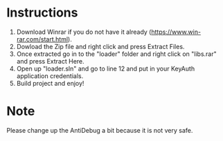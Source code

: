 # Instructions
1) Download Winrar if you do not have it already (https://www.win-rar.com/start.html).
2) Dowload the Zip file and right click and press Extract Files.
3) Once extracted go in to the "loader" folder and right click on "libs.rar" and press Extract Here.
4) Open up "loader.sln" and go to line 12 and put in your KeyAuth application credentials.
5) Build project and enjoy!

# Note
Please change up the AntiDebug a bit because it is not very safe.
